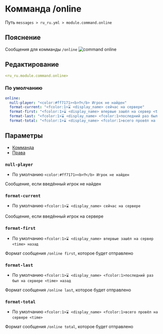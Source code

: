 # Комманда /online
Путь `messages > ru_ru.yml > module.command.online`

## Пояснение
Сообщения для комманды `/online`
![command online](/commandonline.png)

## Редактирование
```yaml
<ru_ru.module.command.online>
```

### По умолчанию
```yaml
online:
  null-player: "<color:#ff7171><b>⁉</b> Игрок не найден"
  format-current: "<fcolor:1>⌛ <display_name> сейчас на сервере"
  format-first: "<fcolor:1>⌛ <display_name> впервые зашёл на сервер <time> назад"
  format-last: "<fcolor:1>⌛ <display_name> <fcolor:1>последний раз был на сервере <time> назад"
  format-total: "<fcolor:1>⌛ <display_name> <fcolor:1>всего провёл на сервере <time>"
```

## Параметры

- [Комманда](/ru/commands/module/command/online/)
- [Права](/ru/permissions/module/command/online/)

### `null-player`
- По умолчанию `<color:#ff7171><b>⁉</b> Игрок не найден`

Сообщение, если введённый игрок не найден

### `format-current`
- По умолчанию `<fcolor:1>⌛ <display_name> сейчас на сервере`

Сообщение, если введённый игрок на сервере

### `format-first`
- По умолчанию `<fcolor:1>⌛ <display_name> впервые зашёл на сервер <time> назад`

Формат сообщения `/online first`, которое будет отправлено

### `format-last`
- По умолчанию `<fcolor:1>⌛ <display_name> <fcolor:1>последний раз был на сервере <time> назад`

Формат сообщения `/online last`, которое будет отправлено

### `format-total`
- По умолчанию `<fcolor:1>⌛ <display_name> <fcolor:1>всего провёл на сервере <time>`

Формат сообщения `/online total`, которое будет отправлено


